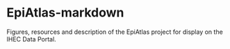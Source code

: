 # EpiAtlas-markdown
Figures, resources and description of the EpiAtlas project for display on the IHEC Data Portal.
